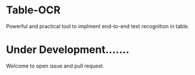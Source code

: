 # Table-OCR
  Powerful and practical tool to implment end-to-end text recognition in table.
  
 # Under Development.......
  Welcome to open issue and pull request. 
